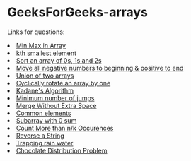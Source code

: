 # GeeksForGeeks-arrays

Links for questions:

<li> <a href = "https://www.geeksforgeeks.org/maximum-and-minimum-in-an-array"> Min Max in Array </a>  <br> </li>
<li><a href= "https://practice.geeksforgeeks.org/problems/kth-smallest-element5635/1" > kth smallest element </a> <br>
<li><a href= "https://practice.geeksforgeeks.org/problems/sort-an-array-of-0s-1s-and-2s4231/1" > Sort an array of 0s, 1s and 2s</a>  <br>
<li><a href= "https://www.geeksforgeeks.org/move-negative-numbers-beginning-positive-end-constant-extra-space/" > Move all negative numbers to beginning & positive to end </a> <br>
<li><a href= "https://practice.geeksforgeeks.org/problems/union-of-two-arrays3538/1" > Union of two arrays </a>  <br>
<li><a href= "https://practice.geeksforgeeks.org/problems/cyclically-rotate-an-array-by-one2614/1" > Cyclically rotate an array by one </a> <br>
<li><a href= "https://practice.geeksforgeeks.org/problems/kadanes-algorithm-1587115620/1" > Kadane's Algorithm </a>   <br>
<li><a href= "https://practice.geeksforgeeks.org/problems/minimum-number-of-jumps-1587115620/1" > Minimum number of jumps</a>    <br>
<li><a href= "https://practice.geeksforgeeks.org/problems/merge-two-sorted-arrays5135/1" > Merge Without Extra Space </a>   <br>
<li><a href= "https://practice.geeksforgeeks.org/problems/common-elements1132/1 " > Common elements</a>    <br>
<li><a href= "https://practice.geeksforgeeks.org/problems/subarray-with-0-sum-1587115621/1 " > Subarray with 0 sum</a>   <br>
<li><a href= "https://practice.geeksforgeeks.org/problems/count-element-occurences/1#" > Count More than n/k Occurences </a> <br>
<li><a href= "https://practice.geeksforgeeks.org/problems/reverse-a-string/1#" > Reverse a String</a>  <br>
<li><a href= "https://practice.geeksforgeeks.org/problems/trapping-rain-water-1587115621/1" > Trapping rain water</a>  <br>
<li><a href= "https://practice.geeksforgeeks.org/problems/chocolate-distribution-problem3825/1" > Chocolate Distribution Problem</a>  <br>
